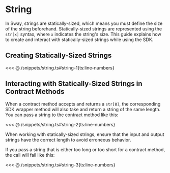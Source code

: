 # String

In Sway, strings are statically-sized, which means you must define the size of the string beforehand. Statically-sized strings are represented using the `str[x]` syntax, where `x` indicates the string's size.
This guide explains how to create and interact with statically-sized strings while using the SDK.

## Creating Statically-Sized Strings

<<< @./snippets/string.ts#string-1{ts:line-numbers}

## Interacting with Statically-Sized Strings in Contract Methods

When a contract method accepts and returns a `str[8]`, the corresponding SDK wrapper method will also take and return a string of the same length. You can pass a string to the contract method like this:

<<< @./snippets/string.ts#string-2{ts:line-numbers}

When working with statically-sized strings, ensure that the input and output strings have the correct length to avoid erroneous behavior.

If you pass a string that is either too long or too short for a contract method, the call will fail like this:

<<< @./snippets/string.ts#string-3{ts:line-numbers}
